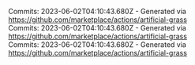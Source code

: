 Commits: 2023-06-02T04:10:43.680Z - Generated via https://github.com/marketplace/actions/artificial-grass
<br>
Commits: 2023-06-02T04:10:43.680Z - Generated via https://github.com/marketplace/actions/artificial-grass
<br>
Commits: 2023-06-02T04:10:43.680Z - Generated via https://github.com/marketplace/actions/artificial-grass
<br>

